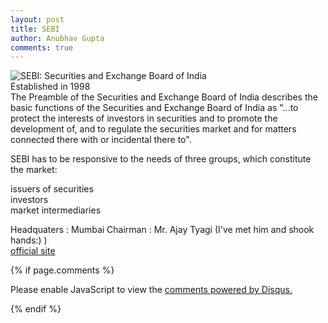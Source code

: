 ```yaml
---
layout: post
title: SEBI
author: Anubhav Gupta
comments: true
---
```

<style>
   header{
      
     background-color: rgba(249, 241 ,241 , 0.7);
         font-weight: bolder;
         font-size: larger;
         font-family: fantasy;
        }
      </style>
<img  style="float:left;" src="https://i.postimg.cc/ZnxNGhbV/sebi.png">

SEBI: Securities and Exchange Board of India<br/>
Established in 1998<br/>
The Preamble of the Securities and Exchange Board of India describes the basic functions of the Securities and Exchange Board of India as "...to protect the interests of investors in securities and to promote the development of, and to regulate the securities market and for matters connected there with or incidental there to".<br/>

SEBI has to be responsive to the needs of three groups, which constitute the market:<br/>

issuers of securities<br/>
investors<br/>
market intermediaries<br/>

Headquaters : Mumbai
Chairman    : Mr. Ajay Tyagi (I've met him and shook hands:) )<br/>
[official site](https://www.sebi.gov.in/)


{% if page.comments %}

<div id="disqus_thread"></div>
<script>
(function() { // DON'T EDIT BELOW THIS LINE
var d = document, s = d.createElement('script');
s.src = 'https://https-gupta-anubhav12-github-io-fortheloveofnifty.disqus.com/embed.js';
s.setAttribute('data-timestamp', +new Date());
(d.head || d.body).appendChild(s);
})();
</script>
<noscript>Please enable JavaScript to view the <a href="https://disqus.com/?ref_noscript">comments powered by Disqus.</a></noscript>

{% endif %}